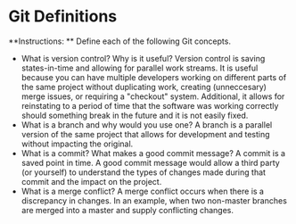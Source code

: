 # Git Definitions

**Instructions: ** Define each of the following Git concepts.

* What is version control?  Why is it useful?
Version control is saving states-in-time and allowing for parallel work streams. It is useful because you can have multiple developers working on different parts of the same project without duplicating work, creating (unneccesary) merge issues, or requiring a "checkout" system.  Additional, it allows for reinstating to a period of time that the software was working correctly should something break in the future and it is not easily fixed.
* What is a branch and why would you use one?
A branch is a parallel version of the same project that allows for development and testing without impacting the original.
* What is a commit? What makes a good commit message?
A commit is a saved point in time. A good commit message would allow a third party (or yourself) to understand the types of changes made during that commit and the impact on the project.
* What is a merge conflict?
A merge conflict occurs when there is a discrepancy in changes. In an example, when two non-master branches are merged into a master and supply conflicting changes.